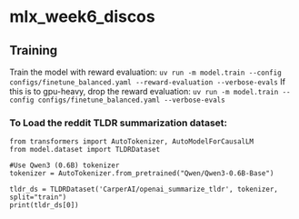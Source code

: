 # mlx_week6_discos

## Training
Train the model with reward evaluation:
`uv run -m model.train --config configs/finetune_balanced.yaml --reward-evaluation --verbose-evals`
If this is to gpu-heavy, drop the reward evaluation:
`uv run -m model.train --config configs/finetune_balanced.yaml --verbose-evals`

### To Load the reddit TLDR summarization dataset:
```
from transformers import AutoTokenizer, AutoModelForCausalLM
from model.dataset import TLDRDataset

#Use Qwen3 (0.6B) tokenizer
tokenizer = AutoTokenizer.from_pretrained("Qwen/Qwen3-0.6B-Base")

tldr_ds = TLDRDataset('CarperAI/openai_summarize_tldr', tokenizer, split="train")
print(tldr_ds[0])  
```

